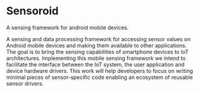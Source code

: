 # Sensoroid
A sensing framework for android mobile devices. 

A sensing and data processing framework for accessing sensor values on 
Android mobile devices and making them available to other applications.
The goal is to bring the sensing capabilities of smartphone devices to IoT architectures. 
Implementing this mobile sensing framework we intend to facilitate the interface between the IoT system, 
the user application and device hardware drivers. 
This work will help developers to focus on writing minimal pieces of sensor-specific code enabling an ecosystem of reusable sensor drivers.
